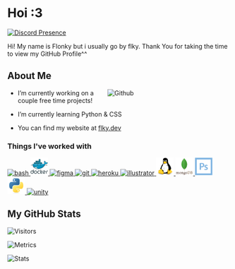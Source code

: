<p align='center'>
<h1> Hoi :3 </h1>

[![Discord Presence](https://lanyard.cnrad.dev/api/355330245433360384?bg=161b22&borderRadius=8px)](https://discord.com/users/355330245433360384)


</p>
<div size='20px'> Hi! My name is Flonky but i usually go by flky. Thank You for taking the time to view my GitHub Profile^^
</div>

<h2> About Me </h2>

<img width="55%" align="right" alt="Github" src="https://github.githubassets.com/images/modules/notifications/inbox-zero-dark.svg" />


- I’m currently working on a couple free time projects!

- I’m currently learning Python & CSS 

- You can find my website at [flky.dev](https://s.flky.dev/)

<h3 align="left">Things I've worked with</h3>
<p align="left"> <a href="https://www.gnu.org/software/bash/" target="_blank"> <img src="https://www.vectorlogo.zone/logos/gnu_bash/gnu_bash-icon.svg" alt="bash" width="40" height="40"/> </a> <a href="https://www.docker.com/" target="_blank"> <img src="https://raw.githubusercontent.com/devicons/devicon/master/icons/docker/docker-original-wordmark.svg" alt="docker" width="40" height="40"/> </a> <a href="https://www.figma.com/" target="_blank"> <img src="https://www.vectorlogo.zone/logos/figma/figma-icon.svg" alt="figma" width="40" height="40"/> </a> <a href="https://git-scm.com/" target="_blank"> <img src="https://www.vectorlogo.zone/logos/git-scm/git-scm-icon.svg" alt="git" width="40" height="40"/> </a> <a href="https://heroku.com" target="_blank"> <img src="https://www.vectorlogo.zone/logos/heroku/heroku-icon.svg" alt="heroku" width="40" height="40"/> </a> <a href="https://www.adobe.com/in/products/illustrator.html" target="_blank"> <img src="https://www.vectorlogo.zone/logos/adobe_illustrator/adobe_illustrator-icon.svg" alt="illustrator" width="40" height="40"/> </a> <a href="https://www.linux.org/" target="_blank"> <img src="https://raw.githubusercontent.com/devicons/devicon/master/icons/linux/linux-original.svg" alt="linux" width="40" height="40"/> </a> <a href="https://www.mongodb.com/" target="_blank"> <img src="https://raw.githubusercontent.com/devicons/devicon/master/icons/mongodb/mongodb-original-wordmark.svg" alt="mongodb" width="40" height="40"/> </a> <a href="https://www.photoshop.com/en" target="_blank"> <img src="https://raw.githubusercontent.com/devicons/devicon/master/icons/photoshop/photoshop-line.svg" alt="photoshop" width="40" height="40"/> </a> <a href="https://www.python.org" target="_blank"> <img src="https://raw.githubusercontent.com/devicons/devicon/master/icons/python/python-original.svg" alt="python" width="40" height="40"/> </a> <a href="https://unity.com/" target="_blank"> <img src="https://www.vectorlogo.zone/logos/unity3d/unity3d-icon.svg" alt="unity" width="40" height="40"/> </a> <a href="https://www.adobe.com/products/xd.html" target="_blank"> </a> </p>


<h2> My GitHub Stats </h2>

![Visitors](https://visitor-badge.glitch.me/badge?page_id=Flonky.Flonky)

![Metrics](https://metrics.lecoq.io/Flonky?template=classic&isocalendar=1&languages=1&stars=1&achievements=1&notable=1&pagespeed=1&isocalendar.duration=full-year&languages.limit=8&languages.sections=most-used&languages.colors=github&languages.threshold=0%25&languages.indepth=false&languages.analysis.timeout=15&languages.categories=markup%2C%20programming&languages.recent.categories=markup%2C%20programming&languages.recent.load=300&languages.recent.days=14&stars.limit=4&achievements.threshold=C&achievements.secrets=true&achievements.display=detailed&achievements.limit=0&notable.from=organization&notable.repositories=false&notable.indepth=false&pagespeed.url=blog.flky.dev&pagespeed.detailed=true&pagespeed.screenshot=false&config.timezone=Europe%2FBerlin)

![Stats](https://github-readme-stats.vercel.app/api/?username=Flonky&count_private=true&theme=github_dark&showicons=true)
